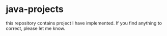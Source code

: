 # java-projects
this repository contains project I have implemented. If you find anything to correct, please let me know.
